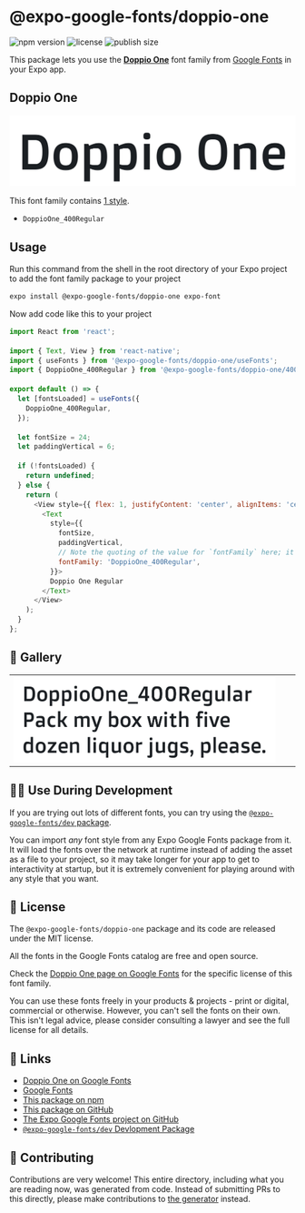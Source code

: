# @expo-google-fonts/doppio-one

![npm version](https://flat.badgen.net/npm/v/@expo-google-fonts/doppio-one)
![license](https://flat.badgen.net/github/license/expo/google-fonts)
![publish size](https://flat.badgen.net/packagephobia/install/@expo-google-fonts/doppio-one)

This package lets you use the [**Doppio One**](https://fonts.google.com/specimen/Doppio+One) font family from [Google Fonts](https://fonts.google.com/) in your Expo app.

## Doppio One

![Doppio One](./font-family.png)

This font family contains [1 style](#-gallery).

- `DoppioOne_400Regular`

## Usage

Run this command from the shell in the root directory of your Expo project to add the font family package to your project
```sh
expo install @expo-google-fonts/doppio-one expo-font
```

Now add code like this to your project
```js
import React from 'react';

import { Text, View } from 'react-native';
import { useFonts } from '@expo-google-fonts/doppio-one/useFonts';
import { DoppioOne_400Regular } from '@expo-google-fonts/doppio-one/400Regular';

export default () => {
  let [fontsLoaded] = useFonts({
    DoppioOne_400Regular,
  });

  let fontSize = 24;
  let paddingVertical = 6;

  if (!fontsLoaded) {
    return undefined;
  } else {
    return (
      <View style={{ flex: 1, justifyContent: 'center', alignItems: 'center' }}>
        <Text
          style={{
            fontSize,
            paddingVertical,
            // Note the quoting of the value for `fontFamily` here; it expects a string!
            fontFamily: 'DoppioOne_400Regular',
          }}>
          Doppio One Regular
        </Text>
      </View>
    );
  }
};

```

## 🔡 Gallery


||||
|-|-|-|
|![DoppioOne_400Regular](.//400Regular/DoppioOne_400Regular.ttf.png)||||


## 👩‍💻 Use During Development

If you are trying out lots of different fonts, you can try using the [`@expo-google-fonts/dev` package](https://github.com/expo/google-fonts/tree/master/font-packages/dev#readme).

You can import *any* font style from any Expo Google Fonts package from it. It will load the fonts
over the network at runtime instead of adding the asset as a file to your project, so it may take longer
for your app to get to interactivity at startup, but it is extremely convenient
for playing around with any style that you want.

## 📖 License

The `@expo-google-fonts/doppio-one` package and its code are released under the MIT license.

All the fonts in the Google Fonts catalog are free and open source.

Check the [Doppio One page on Google Fonts](https://fonts.google.com/specimen/Doppio+One) for the specific license of this font family.

You can use these fonts freely in your products & projects - print or digital, commercial or otherwise. However, you can't sell the fonts on their own. This isn't legal advice, please consider consulting a lawyer and see the full license for all details.

## 🔗 Links

- [Doppio One on Google Fonts](https://fonts.google.com/specimen/Doppio+One)
- [Google Fonts](https://fonts.google.com/)
- [This package on npm](https://www.npmjs.com/package/@expo-google-fonts/doppio-one)
- [This package on GitHub](https://github.com/expo/google-fonts/tree/master/font-packages/doppio-one)
- [The Expo Google Fonts project on GitHub](https://github.com/expo/google-fonts)
- [`@expo-google-fonts/dev` Devlopment Package](https://github.com/expo/google-fonts/tree/master/font-packages/dev)

## 🤝 Contributing

Contributions are very welcome! This entire directory, including what you are reading now, was generated from code. Instead of submitting PRs to this directly, please make contributions to [the generator](https://github.com/expo/google-fonts/tree/master/packages/generator) instead.

